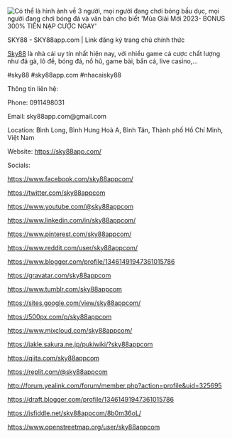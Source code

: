 <p><img src="https://scontent.fdad1-3.fna.fbcdn.net/v/t39.30808-6/434354658_122108302154252498_7751536333953382686_n.jpg?_nc_cat=104&amp;ccb=1-7&amp;_nc_sid=5f2048&amp;_nc_ohc=MJjsXho6U6gQ7kNvgH5Vpz0&amp;_nc_ht=scontent.fdad1-3.fna&amp;oh=00_AYCHloaaVsyxCntBqTDUkLa-OsTyKtARDvDq-FNRw533Jw&amp;oe=667418E5" alt="C&oacute; thể l&agrave; h&igrave;nh ảnh về 3 người, mọi người đang chơi b&oacute;ng bầu dục, mọi người đang chơi b&oacute;ng đ&aacute; v&agrave; văn bản cho biết 'M&ugrave;a Giải Mới 2023- BONUS 300% TIỀN NẠP CƯỢC NGAY'" /></p>
<p>SKY88 - SKY88app.com&nbsp;| Link đăng k&yacute; trang chủ ch&iacute;nh thức</p>
<p><a href="https://sky88app.com/" target="_blank">Sky88</a>&nbsp;l&agrave; nh&agrave; c&aacute;i uy t&iacute;n nhất hiện nay, với nhiều game c&aacute; cược chất lượng như đ&aacute; g&agrave;, l&ocirc; đề, b&oacute;ng đ&aacute;, nổ hũ, game b&agrave;i, bắn c&aacute;, live casino,...</p>
<p dir="ltr">#sky88 #sky88app.com #nhacaisky88</p>
<p dir="ltr">Th&ocirc;ng tin li&ecirc;n hệ:</p>
<p dir="ltr">Phone: 0911498031</p>
<p dir="ltr">Email: sky88app.com@gmail.com</p>
<p dir="ltr">Location: B&igrave;nh Long, B&igrave;nh Hưng Ho&agrave; A, B&igrave;nh T&acirc;n, Th&agrave;nh phố Hồ Ch&iacute; Minh, Việt Nam</p>
<p dir="ltr">Website:&nbsp;<a href="https://sky88app.com/" target="_blank">https://sky88app.com/</a></p>
<p dir="ltr">Socials:</p>
<p dir="ltr"><a href="https://www.facebook.com/sky88appcom/">https://www.facebook.com/sky88appcom/</a></p>
<p dir="ltr"><a href="https://twitter.com/sky88appcom">https://twitter.com/sky88appcom</a></p>
<p dir="ltr"><a href="https://www.youtube.com/@sky88appcom">https://www.youtube.com/@sky88appcom</a></p>
<p dir="ltr"><a href="https://www.linkedin.com/in/sky88appcom/">https://www.linkedin.com/in/sky88appcom/</a></p>
<p dir="ltr"><a href="https://www.pinterest.com/sky88appcom/">https://www.pinterest.com/sky88appcom/</a></p>
<p dir="ltr"><a href="https://www.reddit.com/user/sky88appcom/">https://www.reddit.com/user/sky88appcom/</a></p>
<p dir="ltr"><a href="https://www.blogger.com/profile/13461491947361015786">https://www.blogger.com/profile/13461491947361015786</a></p>
<p dir="ltr"><a href="https://gravatar.com/sky88appcom">https://gravatar.com/sky88appcom</a></p>
<p dir="ltr"><a href="https://www.tumblr.com/sky88appcom">https://www.tumblr.com/sky88appcom</a></p>
<p dir="ltr"><a href="https://sites.google.com/view/sky88appcom/">https://sites.google.com/view/sky88appcom/</a></p>
<p dir="ltr"><a href="https://500px.com/p/sky88appcom">https://500px.com/p/sky88appcom</a></p>
<p dir="ltr"><a href="https://www.mixcloud.com/sky88appcom/">https://www.mixcloud.com/sky88appcom/</a></p>
<p dir="ltr"><a href="https://jakle.sakura.ne.jp/pukiwiki/?sky88appcom">https://jakle.sakura.ne.jp/pukiwiki/?sky88appcom</a></p>
<p dir="ltr"><a href="https://qiita.com/sky88appcom">https://qiita.com/sky88appcom</a></p>
<p dir="ltr"><a href="https://replit.com/@sky88appcom">https://replit.com/@sky88appcom</a></p>
<p dir="ltr"><a href="http://forum.yealink.com/forum/member.php?action=profile&amp;uid=325695">http://forum.yealink.com/forum/member.php?action=profile&amp;uid=325695</a></p>
<p dir="ltr"><a href="https://draft.blogger.com/profile/13461491947361015786">https://draft.blogger.com/profile/13461491947361015786</a></p>
<p dir="ltr"><a href="https://jsfiddle.net/sky88appcom/8b0m36oL/">https://jsfiddle.net/sky88appcom/8b0m36oL/</a></p>
<p dir="ltr"><a href="https://www.openstreetmap.org/user/sky88appcom">https://www.openstreetmap.org/user/sky88appcom</a></p>